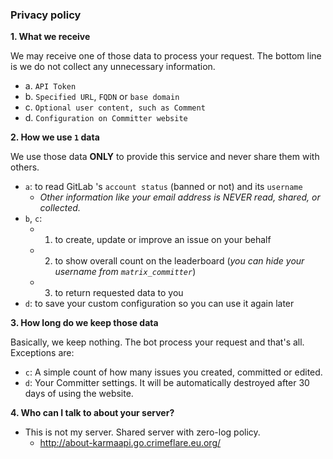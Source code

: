 ### Privacy policy


**1. What we receive**

  We may receive one of those data to process your request.
  The bottom line is we do not collect any unnecessary information.
  - a. `API Token`
  - b. `Specified URL`, `FQDN` or `base domain`
  - c. `Optional user content, such as Comment`
  - d. `Configuration on Committer website`


**2. How we use `1` data**

  We use those data **ONLY** to provide this service and never share them with others.
  - `a`:  to read GitLab 's `account status` (banned or not) and its `username`
    - _Other information like your email address is NEVER read, shared, or collected._
  - `b`, `c`:
    - 1. to create, update or improve an issue on your behalf
    - 2. to show overall count on the leaderboard (_you can hide your username from `matrix_committer`_)
    - 3. to return requested data to you
  - `d`: to save your custom configuration so you can use it again later

**3. How long do we keep those data**

  Basically, we keep nothing. The bot process your request and that's all.
  Exceptions are:
  - `c`: A simple count of how many issues you created, committed or edited.
  - `d`: Your Committer settings. It will be automatically destroyed after 30 days of using the website.

**4. Who can I talk to about your server?**
  - This is not my server. Shared server with zero-log policy.
    - http://about-karmaapi.go.crimeflare.eu.org/
